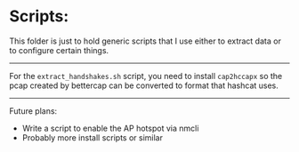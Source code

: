 # Scripts:

This folder is just to hold generic scripts that I use either to extract data or to configure certain things.

------

For the `extract_handshakes.sh` script, you need to install `cap2hccapx` so the pcap created by bettercap can be converted to format that hashcat uses.

------

Future plans:

- Write a script to enable the AP hotspot via nmcli
- Probably more install scripts or similar